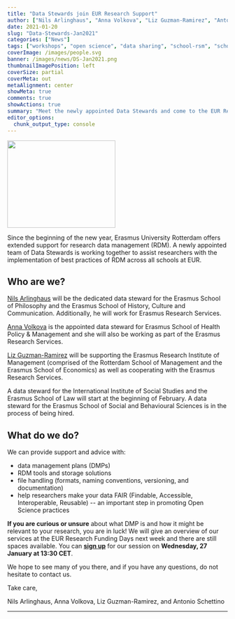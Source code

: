 ```yaml
---
title: "Data Stewards join EUR Research Support"
author: ["Nils Arlinghaus", "Anna Volkova", "Liz Guzman-Ramirez", "Antonio Schettino"]
date: 2021-01-20
slug: "Data-Stewards-Jan2021"
categories: ["News"]
tags: ["workshops", "open science", "data sharing", "school-rsm", "school-ese", "school-eshpm", "school-eshcc", "school-esphil"]
coverImage: /images/people.svg
banner: /images/news/DS-Jan2021.png
thumbnailImagePosition: left
coverSize: partial
coverMeta: out
metaAlignment: center
showMeta: true
comments: true
showActions: true
summary: "Meet the newly appointed Data Stewards and come to the EUR Research Funding Days!"
editor_options: 
  chunk_output_type: console
---
```


<img border="0" alt="" src="/images/news/DS-Jan2021.png" width="70%" height="200" align="center">


Since the beginning of the new year, Erasmus University Rotterdam offers extended support for research data management (RDM). A newly appointed team of Data Stewards is working together to assist researchers with the implementation of best practices of RDM across all schools at EUR.

## Who are we?  

[Nils Arlinghaus](mailto:arlinghaus@eur.nl) will be the dedicated data steward for the Erasmus School of Philosophy and the Erasmus School of History, Culture and Communication. Additionally, he will work for Erasmus Research Services.

[Anna Volkova](mailto:volkova@eur.nl) is the appointed data steward for Erasmus School of Health Policy & Management and she will also be working as part of the Erasmus Research Services.  

[Liz Guzman-Ramirez](mailto:data@erim.eur.nl) will be supporting the Erasmus Research Institute of Management (comprised of the Rotterdam School of Management and the Erasmus School of Economics) as well as cooperating with the Erasmus Research Services.  

A data steward for the International Institute of Social Studies and the Erasmus School of Law will start at the beginning of February. A data steward for the Erasmus School of Social and Behavioural Sciences is in the process of being hired.

## What do we do?

We can provide support and advice with:

* data management plans (DMPs)
* RDM tools and storage solutions
* file handling (formats, naming conventions, versioning, and documentation)
* help researchers make your data FAIR (Findable, Accessible, Interoperable, Reusable) -- an important step in promoting Open Science practices

**If you are curious or unsure** about what DMP is and how it might be relevant to your research, you are in luck! We will give an overview of our services at the EUR Research Funding Days next week and there are still spaces available. You can [**sign up**](https://eur-rfd.iseated.com/session/57656) for our session on **Wednesday, 27 January at 13:30 CET**.  

We hope to see many of you there, and if you have any questions, do not hesitate to contact us. 

Take care,

Nils Arlinghaus, Anna Volkova, Liz Guzman-Ramirez, and Antonio Schettino

***


